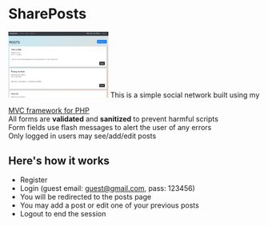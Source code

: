 # SharePosts
<img src="./public/images/shareposts.PNG" width="200px">
This is a simple social network built using my 

[MVC framework for PHP](https://github.com/EwilsonS/wilsonmvcphp)
<br>All forms are <strong>validated</strong> and <strong>sanitized</strong> to prevent harmful scripts<br>
Form fields use flash messages to alert the user of any errors<br>
Only logged in users may see/add/edit posts<br>

## Here's how it works
* Register 
* Login (guest email: guest@gmail.com,  pass: 123456)
* You will be redirected to the posts page
* You may add a post or edit one of your previous posts
* Logout to end the session